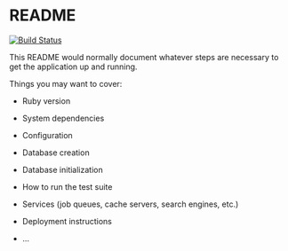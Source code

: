 # README

[![Build Status](https://mattbrictson.semaphoreci.com/badges/rails-new/branches/main.svg?style=shields)](https://mattbrictson.semaphoreci.com/projects/rails-new)

This README would normally document whatever steps are necessary to get the
application up and running.

Things you may want to cover:

* Ruby version

* System dependencies

* Configuration

* Database creation

* Database initialization

* How to run the test suite

* Services (job queues, cache servers, search engines, etc.)

* Deployment instructions

* ...
